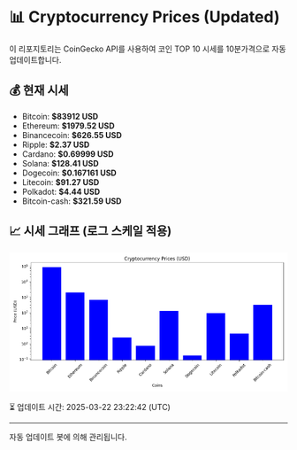 
# 📊 Cryptocurrency Prices (Updated)

이 리포지토리는 CoinGecko API를 사용하여 코인 TOP 10 시세를 10분가격으로 자동 업데이트합니다.

## 💰 현재 시세
- Bitcoin: **$83912 USD**
- Ethereum: **$1979.52 USD**
- Binancecoin: **$626.55 USD**
- Ripple: **$2.37 USD**
- Cardano: **$0.69999 USD**
- Solana: **$128.41 USD**
- Dogecoin: **$0.167161 USD**
- Litecoin: **$91.27 USD**
- Polkadot: **$4.44 USD**
- Bitcoin-cash: **$321.59 USD**

## 📈 시세 그래프 (로그 스케일 적용)
![Crypto Prices](crypto_prices.png)

⏳ 업데이트 시간: 2025-03-22 23:22:42 (UTC)

---
자동 업데이트 봇에 의해 관리됩니다.
